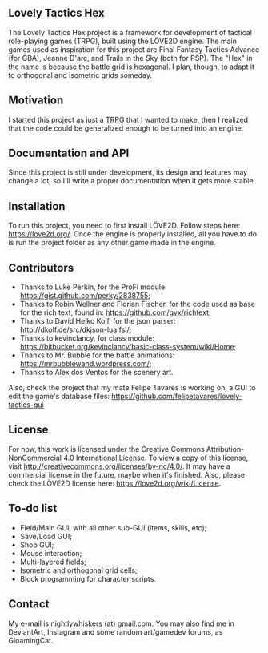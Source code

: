 ## Lovely Tactics Hex

The Lovely Tactics Hex project is a framework for development of tactical role-playing games (TRPG), built using the LÖVE2D engine.
The main games used as inspiration for this project are Final Fantasy Tactics Advance (for GBA), Jeanne D'arc, and Trails in the Sky (both for PSP).
The "Hex" in the name is because the battle grid is hexagonal. I plan, though, to adapt it to orthogonal and isometric grids someday.

## Motivation

I started this project as just a TRPG that I wanted to make, then I realized that the code could be generalized enough to be turned into an engine.

## Documentation and API

Since this project is still under development, its design and features may change a lot, so I'll write a proper documentation when it gets more stable.

## Installation

To run this project, you need to first install LÖVE2D. Follow steps here: https://love2d.org/.
Once the engine is properly installed, all you have to do is run the project folder as any other game made in the engine.

## Contributors

* Thanks to Luke Perkin, for the ProFi module: https://gist.github.com/perky/2838755;
* Thanks to Robin Wellner and Florian Fischer, for the code used as base for the rich text, found in: https://github.com/gvx/richtext;
* Thanks to David Heiko Kolf, for the json parser: http://dkolf.de/src/dkjson-lua.fsl/;
* Thanks to kevinclancy, for class module: https://bitbucket.org/kevinclancy/basic-class-system/wiki/Home;
* Thanks to Mr. Bubble for the battle animations: https://mrbubblewand.wordpress.com/;
* Thanks to Alex dos Ventos for the scenery art.

Also, check the project that my mate Felipe Tavares is working on, a GUI to edit the game's database files: https://github.com/felipetavares/lovely-tactics-gui

## License

For now, this work is licensed under the Creative Commons Attribution-NonCommercial 4.0 International License. To view a copy of this license, visit http://creativecommons.org/licenses/by-nc/4.0/. It may have a commercial license in the future, maybe when it's finished.
Also, please check the LÖVE2D license here: https://love2d.org/wiki/License.

## To-do list

* Field/Main GUI, with all other sub-GUI (items, skills, etc);
* Save/Load GUI;
* Shop GUI;
* Mouse interaction;
* Multi-layered fields;
* Isometric and orthogonal grid cells;
* Block programming for character scripts.

## Contact

My e-mail is nightlywhiskers (at) gmail.com. You may also find me in DeviantArt, Instagram and some random art/gamedev forums, as GloamingCat.